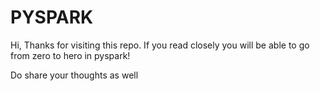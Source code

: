# PYSPARK
Hi, Thanks for visiting this repo. If you read closely you will be able to go from zero to hero in pyspark!

Do share your thoughts as well

